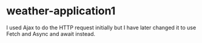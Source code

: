 # weather-application1
I used Ajax to do the HTTP request initially but I have later changed it to use Fetch and Async and await instead.
